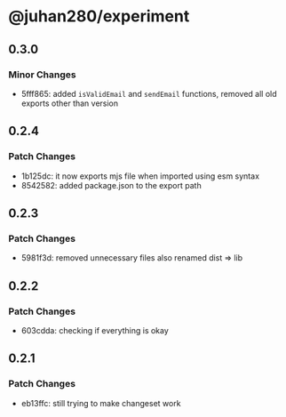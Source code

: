 # @juhan280/experiment

## 0.3.0

### Minor Changes

- 5fff865: added `isValidEmail` and `sendEmail` functions, removed all old exports other than version

## 0.2.4

### Patch Changes

- 1b125dc: it now exports mjs file when imported using esm syntax
- 8542582: added package.json to the export path

## 0.2.3

### Patch Changes

- 5981f3d: removed unnecessary files
  also renamed dist => lib

## 0.2.2

### Patch Changes

- 603cdda: checking if everything is okay

## 0.2.1

### Patch Changes

- eb13ffc: still trying to make changeset work
